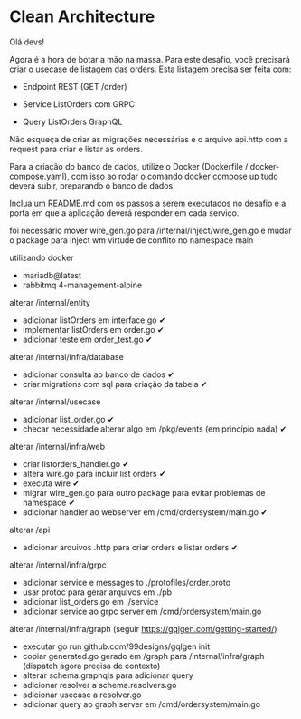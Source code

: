 # Clean Architecture

Olá devs!

Agora é a hora de botar a mão na massa. Para este desafio, você precisará criar o usecase de listagem das orders.
Esta listagem precisa ser feita com:

- Endpoint REST (GET /order)

- Service ListOrders com GRPC

- Query ListOrders GraphQL

Não esqueça de criar as migrações necessárias e o arquivo api.http com a request para criar e listar as orders.

Para a criação do banco de dados, utilize o Docker (Dockerfile / docker-compose.yaml), com isso ao rodar o comando docker compose up tudo deverá subir, preparando o banco de dados.

Inclua um README.md com os passos a serem executados no desafio e a porta em que a aplicação deverá responder em cada serviço.


foi necessário mover wire_gen.go para /internal/inject/wire_gen.go e mudar o package para inject wm virtude de conflito no namespace main

utilizando docker
- mariadb@latest
- rabbitmq 4-management-alpine

alterar /internal/entity
- adicionar listOrders em interface.go ✔
- implementar listOrders em order.go ✔
- adicionar teste em order_test.go ✔

alterar /internal/infra/database
- adicionar consulta ao banco de dados ✔
- criar migrations com sql para criação da tabela ✔

alterar /internal/usecase
- adicionar list_order.go ✔
- checar necessidade alterar algo em /pkg/events (em princípio nada) ✔

alterar /internal/infra/web
- criar listorders_handler.go ✔
- altera wire.go para incluir list orders ✔
- executa wire ✔
- migrar wire_gen.go para outro package para evitar problemas de namespace ✔
- adicionar handler ao webserver em /cmd/ordersystem/main.go ✔

alterar /api
- adicionar arquivos .http para criar orders e listar orders ✔

alterar /internal/infra/grpc
- adicionar service e messages to ./protofiles/order.proto
- usar protoc para gerar arquivos em ./pb
- adicionar list_orders.go em ./service
- adicionar service ao grpc server em /cmd/ordersystem/main.go

alterar /internal/infra/graph (seguir https://gqlgen.com/getting-started/)
- executar go run github.com/99designs/gqlgen init
- copiar generated.go gerado em /graph para /internal/infra/graph (dispatch agora precisa de contexto) 
- alterar schema.graphqls para adicionar query
- adicionar resolver a schema.resolvers.go
- adicionar usecase a resolver.go
- adicionar query ao graph server em /cmd/ordersystem/main.go

